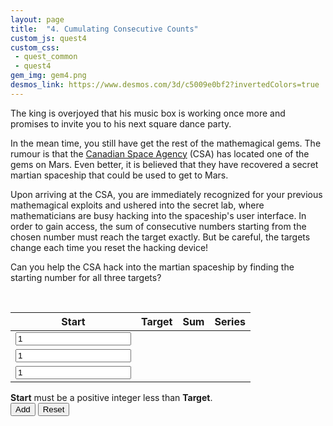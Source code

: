 ```yaml
---
layout: page
title:  "4. Cumulating Consecutive Counts"
custom_js: quest4
custom_css:
 - quest_common
 - quest4
gem_img: gem4.png
desmos_link: https://www.desmos.com/3d/c5009e0bf2?invertedColors=true
---
```


The king is overjoyed that his music box is working once more and promises to invite you to his next square dance party. 

In the mean time, you still have get the rest of the mathemagical gems. The rumour is that the [Canadian Space Agency](https://www.asc-csa.gc.ca/eng/) (CSA) has located one of the gems on Mars. Even better, it is believed that they have recovered a secret martian spaceship that could be used to get to Mars.

Upon arriving at the CSA, you are immediately recognized for your previous mathemagical exploits and ushered into the secret lab, where mathematicians are busy hacking into the spaceship's user interface. In order to gain access, the sum of consecutive numbers starting from the chosen number must reach the target exactly. But be careful, the targets change each time you reset the hacking device!

Can you help the CSA hack into the martian spaceship by finding the starting number for all three targets?

<br>

<div class="table_component" role="region" tabindex="0">
<table id="table1">
    <thead>
        <tr>
            <th>Start</th>
            <th>Target</th>
            <th>Sum</th>
            <th>Series</th>
        </tr>
    </thead>
    <tbody>
        <tr id="tr1">
            <td><input id="input1" type="number" min="1" value="1" inputmode="numeric"></td>
            <td><br></td>
            <td id="sum1"></td>
            <td class="series" id="series1"></td>
        </tr>
        <tr id="tr2">
            <td><input id="input2" type="number" min="1" value="1" inputmode="numeric"></td>
            <td></td>
            <td id="sum2"></td>
            <td class="series" id="series2"></td>
        </tr>
        <tr id="tr3">
            <td><input id="input3" type="number" min="1" value="1" inputmode="numeric"></td>
            <td></td>
            <td id="sum3"></td>
            <td class="series" id="series3"></td>
        </tr>
    </tbody>
</table>
</div>

<div>
    <div class="submission-wrapper">
        <div class="messages-wrapper">
            <span class="usr-msg">
                <strong>Start</strong> must be a positive integer less than <strong>Target</strong>.
            </span>
        </div>
        <button id="add_btn">Add</button>
        <button id="reset_btn">Reset</button>
    </div>
</div>